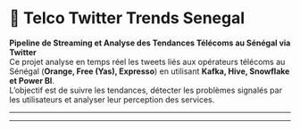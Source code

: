 # 📡 Telco Twitter Trends Senegal

**Pipeline de Streaming et Analyse des Tendances Télécoms au Sénégal via Twitter**  
Ce projet analyse en temps réel les tweets liés aux opérateurs télécoms au Sénégal (**Orange, Free (Yas), Expresso**) en utilisant **Kafka, Hive, Snowflake et Power BI**.  
L’objectif est de suivre les tendances, détecter les problèmes signalés par les utilisateurs et analyser leur perception des services.

---

---
